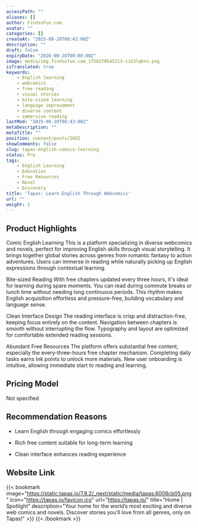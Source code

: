 ```yaml
---
accessPath: ""
aliases: []
author: FindsoFun.com
avatar: ""
categories: []
createAt: "2025-08-28T08:42:00Z"
description: ""
draft: false
expiryDate: "2026-08-28T00:00:00Z"
image: media/img.findsofun.com_1756370545213-ci63lqknn.png
isTranslated: true
keywords:
    - English learning
    - webcomics
    - free reading
    - visual stories
    - bite-sized learning
    - language improvement
    - diverse content
    - immersive reading
lastMod: "2025-08-28T08:43:00Z"
metaDescription: ""
metaTitle: ""
position: content/posts/2025
showComments: false
slug: tapas-english-comics-learning
status: Pre
tags:
    - English Learning
    - Education
    - Free Resources
    - Novel
    - Discovery
title: 'Tapas: Learn English Through Webcomics'
url: ""
weight: 1
---
```

## Product Highlights
Comic English Learning
This is a platform specializing in diverse webcomics and novels, perfect for improving English skills through visual storytelling. It brings together global stories across genres from romantic fantasy to action adventures. Users can immerse in reading while naturally picking up English expressions through contextual learning.

Bite-sized Reading
With free chapters updated every three hours, it's ideal for learning during spare moments. You can read during commute breaks or lunch time without needing long continuous periods. This rhythm makes English acquisition effortless and pressure-free, building vocabulary and language sense.

Clean Interface Design
The reading interface is crisp and distraction-free, keeping focus entirely on the content. Navigation between chapters is smooth without interrupting the flow. Typography and layout are optimized for comfortable extended reading sessions.

Abundant Free Resources
The platform offers substantial free content, especially the every-three-hours free chapter mechanism. Completing daily tasks earns Ink points to unlock more materials. New user onboarding is intuitive, allowing immediate start to reading and learning.

## Pricing Model
<!--more-->Not specified

## Recommendation Reasons
- Learn English through engaging comics effortlessly

- Rich free content suitable for long-term learning

- Clean interface enhances reading experience

## Website Link
{{< bookmark image="https://static.tapas.io/7.8.2/_next/static/media/tapas.6008cb05.png" icon="https://tapas.io/favicon.ico" url="https://tapas.io/" title="Home | Spotlight" description="Your home for the world’s most exciting and diverse web comics and novels. Discover stories you’ll love from all genres, only on Tapas!" >}}
{{< /bookmark >}}


